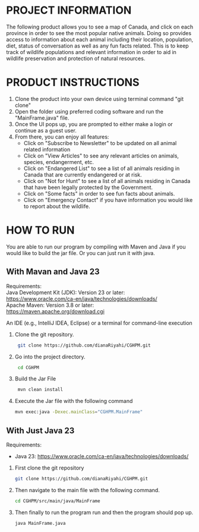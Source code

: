 # PROJECT INFORMATION

The following product allows you to see a map of Canada, and click on each province in order to see the most popular native animals. Doing so provides access to information about each animal including their location, population, diet, status of conversation as well as any fun facts related. This is to keep track of wildlife populations and relevant information in order to aid in wildlife preservation and protection of natural resources.

# PRODUCT INSTRUCTIONS

1. Clone the product into your own device using terminal command "git clone"
2. Open the folder using preferred coding software and run the "MainFrame.java" file.
3. Once the UI pops up, you are prompted to either make a login or continue as a guest user. 
4. From there, you can enjoy all features:
   - Click on "Subscribe to Newsletter" to be updated on all animal related information
   - Click on "View Articles" to see any relevant articles on animals, species, endangerment, etc.
   -  Click on "Endangered List" to see a list of all animals residing in Canada that are currently endangered or at risk.
   -  Click on "Not for Hunt" to see a list of all animals residing in Canada that have been legally protected by the Government.
   -  Click on "Some facts" in order to see fun facts about animals.
   -  Click on "Emergency Contact" if you have information you would like to report about the wildlife.

# HOW TO RUN
You are able to run our program by compiling with Maven and Java if you would like to build the jar file. Or you can just run it with java.

## With Mavan and Java 23
Requirements: <br>
Java Development Kit (JDK): Version 23 or later: https://www.oracle.com/ca-en/java/technologies/downloads/ <br/>
Apache Maven: Version 3.8 or later: https://maven.apache.org/download.cgi 

An IDE (e.g., IntelliJ IDEA, Eclipse) or a terminal for command-line execution

1. Clone the git repository.
   ```bash
    git clone https://github.com/dianaRiyahi/CGHPM.git
    ```
2. Go into the project directory.
   ```bash
    cd CGHPM
   ```
3. Build the Jar File
   ```bash
    mvn clean install
   ```
4. Execute the Jar file with the following command
    ```bash
    mvn exec:java -Dexec.mainClass="CGHPM.MainFrame"
    ```

## With Just Java 23 <a name="J"></a>
Requirements: <br>
- Java 23: https://www.oracle.com/ca-en/java/technologies/downloads/
1. First clone the git repository
    ```bash
    git clone https://github.com/dianaRiyahi/CGHPM.git
    ```
2. Then navigate to the main file with the following command.
    ```bash
    cd CGHPM/src/main/java/MainFrame
    ```
3.  Then finally to run the program run and then the program should pop up.
    ```bash
    java MainFrame.java
    ```

